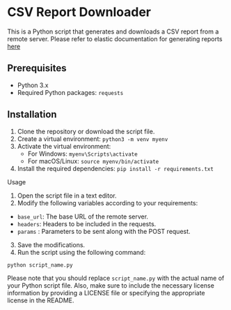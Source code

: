 # CSV Report Downloader

This is a Python script that generates and downloads a CSV report from a remote server.
Please refer to elastic documentation for generating reports [here](https://www.elastic.co/guide/en/kibana/current/automating-report-generation.html)

## Prerequisites

- Python 3.x
- Required Python packages: `requests`

## Installation

1. Clone the repository or download the script file.
2. Create a virtual environment: `python3 -m venv myenv`
3. Activate the virtual environment:
   - For Windows: `myenv\Scripts\activate`
   - For macOS/Linux: `source myenv/bin/activate`
4. Install the required dependencies: `pip install -r requirements.txt`

Usage

1. Open the script file in a text editor.
2. Modify the following variables according to your requirements:

- `base_url`: The base URL of the remote server.
- `headers`: Headers to be included in the requests.
- `params` : Parameters to be sent along with the POST request.

3. Save the modifications.
4. Run the script using the following command:

`python script_name.py`

Please note that you should replace `script_name.py` with the actual name of your Python script file. Also, make sure to include the necessary license information by providing a LICENSE file or specifying the appropriate license in the README.
